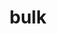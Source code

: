 ---
category: 4-letters
denotation: null
name: bulk
reference_link: https://www.etymonline.com/word/bulk
root_language: null
root_name: null
title: bulk
type: free
word_sums:
- respelling: bulk
  sum: 'Bulk + '
---